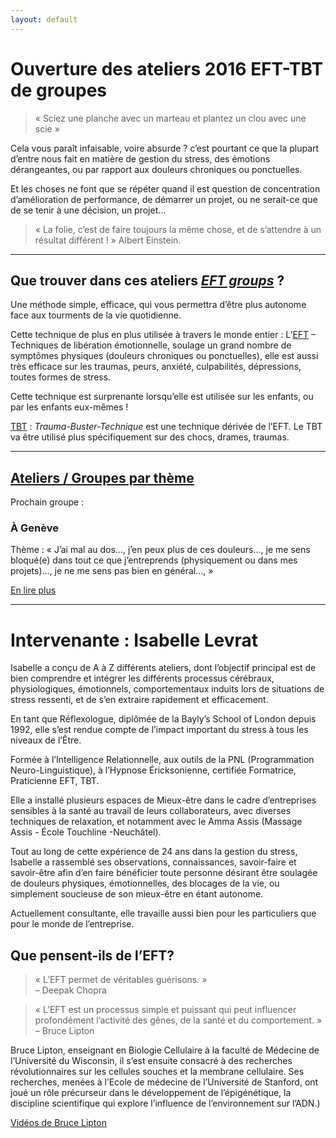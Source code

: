```yaml
---
layout: default
---
```



# Ouverture des ateliers 2016 EFT-TBT de groupes

> « Sciez une planche avec un marteau et plantez un clou avec une scie »

Cela vous paraît infaisable, voire absurde ? c’est pourtant ce que la plupart d’entre nous fait en matière de gestion du stress, des émotions dérangeantes, ou par rapport aux douleurs chroniques ou ponctuelles.

Et les choses ne font que se répéter quand il est question de concentration d’amélioration de performance, de démarrer un projet, ou ne serait-ce que de se tenir à une décision, un projet...

> « La folie, c’est de faire toujours la même chose, et de s’attendre à un résultat différent ! »  Albert Einstein.

---

## Que trouver dans ces ateliers [*EFT groups*](la-puissance-du-groupe) ?

Une méthode simple, efficace, qui vous permettra d’être plus autonome face aux tourments de la vie quotidienne.

Cette technique de plus en plus utilisée à travers le monde entier : L’[EFT](qu-est-ce-que-l-eft) – Techniques de libération émotionnelle, soulage un grand nombre de symptômes physiques (douleurs chroniques ou ponctuelles), elle est aussi très efficace sur les traumas, peurs, anxiété, culpabilités, dépressions, toutes formes de stress.

Cette technique est surprenante lorsqu’elle est utilisée sur les enfants, ou par les enfants eux-mêmes !

[TBT](qu-est-ce-que-le-tbt) : *Trauma-Buster-Technique* est une technique dérivée de l’EFT. Le TBT va être utilisé plus spécifiquement sur des chocs, drames, traumas.

---


## [Ateliers / Groupes par thème](ou-quand-comment)

Prochain groupe :

### À Genève

Thème : « J’ai mal au dos..., j’en peux plus de ces douleurs..., je me sens bloqué(e) dans tout ce que j’entreprends (physiquement ou dans mes projets)..., je ne me sens pas bien en général..., »

[En lire plus](la-puissance-du-groupe)



---


# Intervenante : Isabelle Levrat

Isabelle a conçu de A à Z différents ateliers, dont l’objectif principal est de bien comprendre et intégrer les différents processus cérébraux, physiologiques, émotionnels, comportementaux induits lors de situations de stress ressenti, et de s’en extraire rapidement et efficacement.

En tant que Réflexologue, diplômée de la Bayly’s School of London depuis 1992, elle s’est rendue compte de l’impact important du stress à tous les niveaux de l’Être.

Formée à l’Intelligence Relationnelle, aux outils de la PNL (Programmation Neuro-Linguistique), à l’Hypnose Éricksonienne, certifiée Formatrice,  Praticienne EFT, TBT.

Elle a installé plusieurs espaces de Mieux-être dans le cadre d’entreprises sensibles à la santé au travail de leurs collaborateurs, avec diverses techniques de relaxation, et notamment avec le Amma Assis (Massage Assis - École Touchline -Neuchâtel).

Tout au long de cette expérience de 24 ans dans la gestion du stress, Isabelle a rassemblé ses observations, connaissances, savoir-faire et savoir-être afin d’en faire bénéficier toute personne désirant être soulagée de douleurs physiques, émotionnelles, des blocages de la vie, ou simplement  soucieuse de son mieux-être en étant autonome.

Actuellement consultante,  elle travaille aussi bien pour les particuliers que pour le monde de l’entreprise.


## Que pensent-ils de l’EFT?

> « L’EFT permet de véritables guérisons. »<br />– Deepak Chopra

> « L’EFT est un processus simple et puissant qui peut influencer profondément l’activité des gênes, de la santé et du comportement. »<br />– Bruce Lipton

Bruce Lipton, enseignant en Biologie Cellulaire à la faculté de Médecine de l’Université du Wisconsin, il s’est ensuite consacré à des recherches révolutionnaires sur les cellules souches et la membrane cellulaire. Ses recherches, menées à l’Ecole de médecine de l’Université de Stanford, ont joué un rôle précurseur dans le développement de l’épigénétique, la discipline scientifique qui explore l’influence de l’environnement sur l’ADN.)

[Vidéos de Bruce Lipton](../videos/)
​